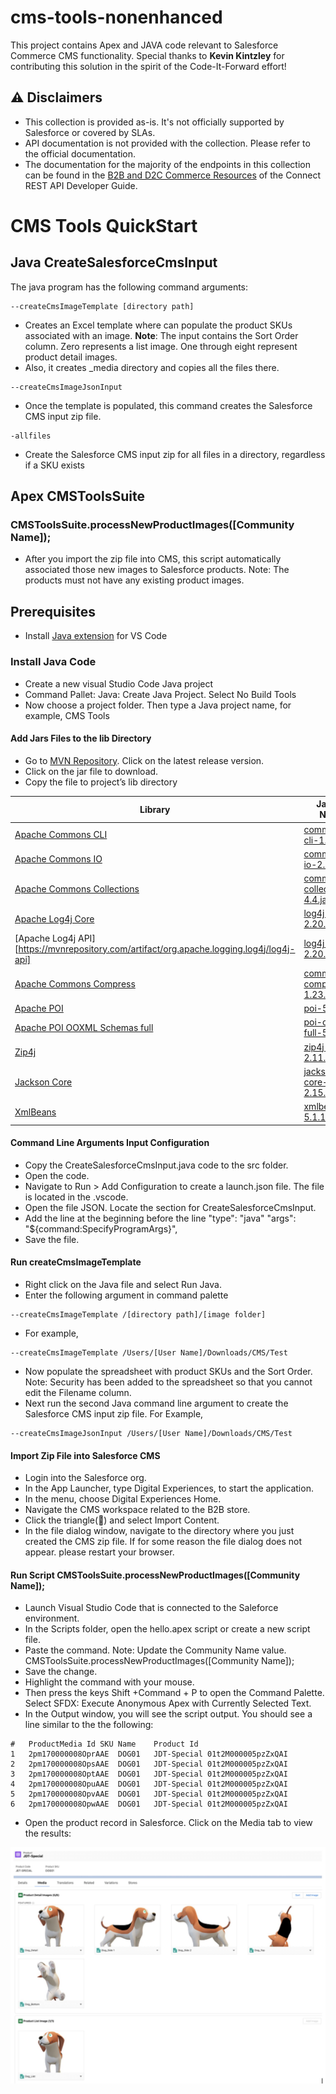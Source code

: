 # cms-tools-nonenhanced

This project contains Apex and JAVA code relevant to Salesforce Commerce CMS functionality. Special thanks to **Kevin Kintzley** for contributing this solution in the spirit of the Code-It-Forward effort!

## ⚠️ Disclaimers

- This collection is provided as-is. It's not officially supported by Salesforce or covered by SLAs.
- API documentation is not provided with the collection. Please refer to the official documentation.
- The documentation for the majority of the endpoints in this collection can be found in the [B2B and D2C Commerce Resources](https://developer.salesforce.com/docs/atlas.en-us.chatterapi.meta/chatterapi/connect_resources_commerce.htm) of the Connect REST API Developer Guide.

# CMS Tools QuickStart

## Java CreateSalesforceCmsInput

The java program has the following command arguments:
```
--createCmsImageTemplate [directory path]
```
 - Creates an Excel template where can populate the product SKUs associated with an  image. **Note**: The input contains the Sort Order column.  Zero represents a list image. One through eight represent product detail images.
 - Also, it creates _media directory and copies all the files there.

```
--createCmsImageJsonInput
```
 - Once the template is populated, this command creates the Salesforce CMS input zip file.

```
-allfiles
```
 - Create the Salesforce CMS input zip for all files in a directory, regardless if a SKU exists
 ## Apex CMSToolsSuite

### CMSToolsSuite.processNewProductImages([Community Name]);
 - After you import the zip file into CMS, this script automatically associated those new images to Salesforce products. Note: The products must not have any existing product images.

## Prerequisites

 - Install [Java extension](https://code.visualstudio.com/docs/java/extensions) for VS Code

### Install Java Code

- Create a new visual Studio Code Java project
- Command Pallet: Java: Create Java Project. Select No Build Tools
- Now choose a project folder. Then type a Java project name, for example, CMS Tools

#### Add Jars Files to the lib Directory
- Go to [MVN Repository](https://mvnrepository.com/). Click on the latest release version.
- Click on the jar file to download.
- Copy the file to project’s lib directory

| Library | Jar File Name |
| ----------- | ----------- |
| [Apache Commons CLI](https://mvnrepository.com/artifact/commons-cli/commons-cli) | [commons-cli-1.5.0.jar](https://repo1.maven.org/maven2/commons-cli/commons-cli/1.5.0/commons-cli-1.5.0.jar) |
| [Apache Commons IO](https://mvnrepository.com/artifact/commons-io/commons-io) | [commons-io-2.13.0.jar](https://repo1.maven.org/maven2/commons-io/commons-io/2.13.0/commons-io-2.13.0.jar) |
| [Apache Commons Collections](https://mvnrepository.com/artifact/org.apache.commons/commons-collections4) | [commons-collections4-4.4.jar](https://mvnrepository.com/artifact/org.apache.commons/commons-collections4/4.4) |
| [Apache Log4j Core](https://mvnrepository.com/artifact/org.apache.logging.log4j/log4j-core) | [log4j-core-2.20.0.jar](https://repo1.maven.org/maven2/org/apache/logging/log4j/log4j-core/2.20.0/log4j-core-2.20.0.jar) |
| [Apache Log4j API][https://mvnrepository.com/artifact/org.apache.logging.log4j/log4j-api] | [log4j-api-2.20.0.jar](https://repo1.maven.org/maven2/org/apache/logging/log4j/log4j-api/2.20.0/log4j-api-2.20.0.jar) |
| [Apache Commons Compress](https://mvnrepository.com/artifact/org.apache.commons/commons-compress) | [commons-compress-1.23.0.jar](https://repo1.maven.org/maven2/org/apache/commons/commons-compress/1.23.0/commons-compress-1.23.0.jar) |
| [Apache POI](https://mvnrepository.com/artifact/org.apache.poi/poi) | [poi-5.2.3.jar](https://repo1.maven.org/maven2/org/apache/poi/poi/5.2.3/poi-5.2.3.jar) |
| [Apache POI OOXML Schemas full](https://mvnrepository.com/artifact/org.apache.poi/poi-ooxml-full) | [poi-ooxml-full-5.2.3.jar](https://repo1.maven.org/maven2/org/apache/poi/poi-ooxml-full/5.2.3/poi-ooxml-full-5.2.3.jar) |
| [Zip4j](https://mvnrepository.com/artifact/net.lingala.zip4j/zip4j) | [zip4j-2.11.5.jar](https://repo1.maven.org/maven2/net/lingala/zip4j/zip4j/2.11.5/zip4j-2.11.5.jar) |
| [Jackson Core](https://mvnrepository.com/artifact/com.fasterxml.jackson.core/jackson-core/) | [jackson-core-2.15.2.jar)](https://repo1.maven.org/maven2/com/fasterxml/jackson/core/jackson-core/2.15.2/jackson-core-2.15.2.jar) |
| [XmlBeans](https://mvnrepository.com/artifact/org.apache.xmlbeans/xmlbeans) | [xmlbeans-5.1.1.jar](https://mvnrepository.com/artifact/org.apache.xmlbeans/xmlbeans/5.1.1) |

#### Command Line Arguments Input Configuration
- Copy the CreateSalesforceCmsInput.java code to the src folder.
- Open the code.
- Navigate to Run > Add Configuration to create a launch.json file. The file is located in the .vscode.
- Open the file JSON. Locate the section for CreateSalesforceCmsInput.
- Add the line at the beginning before the line "type": "java"
"args": "${command:SpecifyProgramArgs}",
- Save the file.

#### Run createCmsImageTemplate
- Right click on the Java file and select Run Java.
- Enter the following argument in command palette
```
--createCmsImageTemplate /[directory path]/[image folder]
```
- For example,
```
--createCmsImageTemplate /Users/[User Name]/Downloads/CMS/Test
```
 - Now populate the spreadsheet with product SKUs and the Sort Order. Note: Security has been added to the spreadsheet so that you cannot edit the Filename column.
- Next run the second Java command line argument to create the Salesforce CMS input zip file. For Example,
```
--createCmsImageJsonInput /Users/[User Name]/Downloads/CMS/Test
```

#### Import Zip File into Salesforce CMS
- Login into the Salesforce org.
- In the App Launcher, type Digital Experiences, to start the application.
- In the menu, choose Digital Experiences Home.
- Navigate the CMS workspace related to the B2B store.
- Click the triangle(🔻) and select Import Content.
- In the file dialog window, navigate to the directory where you just created the CMS zip file. If for some reason the file dialog does not appear. please restart your browser.

#### Run Script CMSToolsSuite.processNewProductImages([Community Name]);
- Launch Visual Studio Code that is connected to the Saleforce environment.
- In the Scripts folder, open the hello.apex script or create a new script file.
- Paste the command. Note: Update the Community Name value.
CMSToolsSuite.processNewProductImages([Community Name]);
- Save the change.
- Highlight the command with your mouse.
- Then press the keys Shift +Command + P to open the Command Palette. Select SFDX: Execute Anonymous Apex with Currently Selected Text.
- In the Output window, you will see the script output. You should see a line similar to the the following:

```
#   ProductMedia Id SKU Name    Product Id
1   2pm170000008OprAAE  DOG01   JDT-Special 01t2M000005pzZxQAI
2   2pm170000008OpsAAE  DOG01   JDT-Special 01t2M000005pzZxQAI
3   2pm170000008OptAAE  DOG01   JDT-Special 01t2M000005pzZxQAI
4   2pm170000008OpuAAE  DOG01   JDT-Special 01t2M000005pzZxQAI
5   2pm170000008OpvAAE  DOG01   JDT-Special 01t2M000005pzZxQAI
6   2pm170000008OpwAAE  DOG01   JDT-Special 01t2M000005pzZxQAI
```

- Open the product record in Salesforce. Click on the Media tab to view the results:

![Result Shot](./DocImages/Media.jpg)










